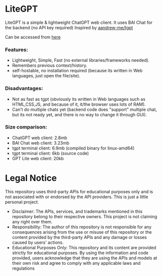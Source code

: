 # LiteGPT
LiteGPT is a simple & lightweight ChatGPT web client. It uses BAI Chat for the backend (no API key required)
Inspired by [aandrew-me/tgpt](https://github.com/aandrew-me/tgpt)

Can be accessed from [here](https://mdp43140.github.io/GPTLite/LiteGPT.html)

### Features:
+ Lightweight, Simple, Fast (no external libraries/frameworks needed).
+ Remembers previous context/history.
+ self-hostable, no installation required (because its written in Web languages, just open the file/site).

### Disadvantages:
- Not as fast as tgpt (obviously its written in Web languages such as HTML,CSS,JS, and because of it, it/the browser uses lots of RAM).
- Can't do multiple chats yet (backend code does "support" multiple chat, but its not ready yet, and there is no way to change it through GUI).

### Size comparison:
+ ChatGPT web client: 2.8mb
+ BAI Chat web client: 3.23mb
+ tgpt terminal client: 6.9mb (compiled binary for linux-amd64)
+ tgpt terminal client: 6kb (source code)
+ GPT Lite web client: 20kb

# Legal Notice
This repository uses third-party APIs for educational purposes only and is not associated with or endorsed by the API providers. This is just a little personal project.
- Disclaimer: The APIs, services, and trademarks mentioned in this repository belong to their respective owners. This project is not claiming any right over them.
- Responsibility: The author of this repository is not responsible for any consequences arising from the use or misuse of this repository or the content provided by the third-party APIs and any damage or losses caused by users' actions.
- Educational Purposes Only: This repository and its content are provided strictly for educational purposes. By using the information and code provided, users acknowledge that they are using the APIs and models at their own risk and agree to comply with any applicable laws and regulations